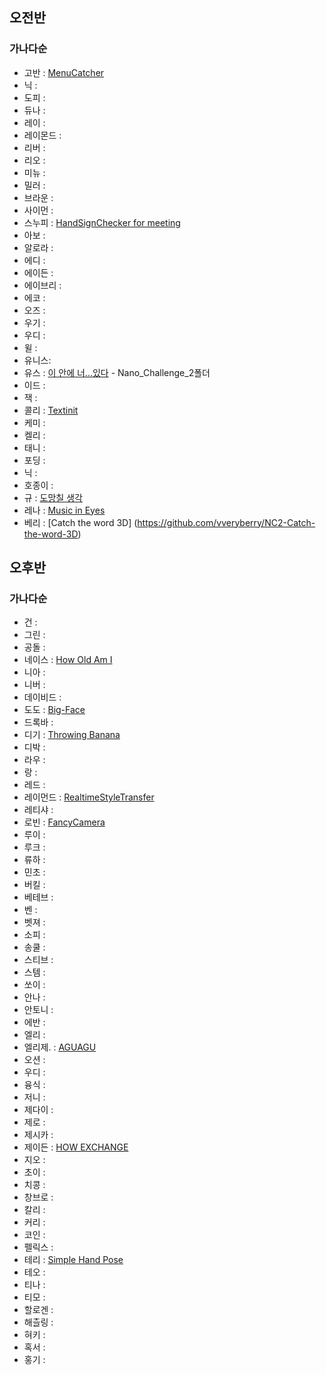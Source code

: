 
## 오전반
### 가나다순

* 고반 : [MenuCatcher](https://github.com/Gobans/NC2_MenuCatcher)
* 닉 : 
* 도피 : 
* 듀나 : 
* 레이 : 
* 레이몬드 : 
* 리버 : 
* 리오 : 
* 미뉴 : 
* 밀러 : 
* 브라운 : 
* 사이먼 : 
* 스누피 : [HandSignChecker for meeting](https://github.com/skycat0212/NanoChanllenge2)
* 아보 : 
* 알로라 : 
* 에디 : 
* 에이든 : 
* 에이브리 : 
* 에코 : 
* 오즈 : 
* 우기 : 
* 우디 : 
* 윌 : 
* 유니스: 
* 유스 : [이 안에 너...있다](https://github.com/kimscastle/Nano_Challenge_1) - Nano_Challenge_2폴더
* 이드 : 
* 잭 : 
* 콜리 : [Textinit](https://github.com/SohyeonKim-dev/Textinit/)
* 케미 : 
* 켈리 : 
* 태니 : 
* 포딩 : 
* 닉 : 
* 호종이 : 
* 규 : [도망칠 생각](https://github.com/kyustudyo/zombie_run_game)
* 레나 : [Music in Eyes](https://github.com/lenamin/MusicInEyes)
* 베리 : [Catch the word 3D] (https://github.com/vveryberry/NC2-Catch-the-word-3D)

## 오후반
### 가나다순

* 건 : 
* 그린 : 
* 공돌 : 
* 네이스 : [How Old Am I](https://github.com/JungYunseong/NC2-Neis-AgeEstimation)
* 니아 : 
* 니버 : 
* 데이비드 : 
* 도도 : [Big-Face](https://github.com/commitcomplete/Nano-BigFace)
* 드록바 : 
* 디기 : [Throwing Banana](https://github.com/pagh2322/ARKit_Game)
* 디박 : 
* 라우 : 
* 랑 : 
* 레드 : 
* 레이먼드 : [RealtimeStyleTransfer](https://github.com/DeveloperAcademy-POSTECH/NC2_RealtimeStyleTransfer.git)
* 레티샤 : 
* 로빈 : [FancyCamera](https://github.com/minjae9610/FancyCamera)
* 루이 : 
* 루크 : 
* 류하 : 
* 민초 : 
* 버킬 : 
* 베테브 : 
* 벤 : 
* 벳져 : 
* 소피 : 
* 송쿨 : 
* 스티브 : 
* 스템 : 
* 쏘이 : 
* 안나 : 
* 안토니 : 
* 에반 : 
* 엘리 : 
* 엘리제. : [AGUAGU](https://github.com/jeong-hyeonHwang/AGUAGU)
* 오션 : 
* 우디 : 
* 융식 : 
* 저니 : 
* 제다이 :
* 제로 : 
* 제시카 : 
* 제이든 : [HOW EXCHANGE](https://github.com/jayden000106/NC2-HOW-EXCHANGE)
* 지오 : 
* 초이 : 
* 치콩 : 
* 창브로 : 
* 칼리 : 
* 커리 : 
* 코인 : 
* 펠릭스 :
* 테리 : [Simple Hand Pose](https://github.com/terry-koo/SimpleHandPose)
* 테오 : 
* 티나 : 
* 티모 : 
* 할로겐 : 
* 해츨링 : 
* 혀키 : 
* 혹서 : 
* 홍기 : 




